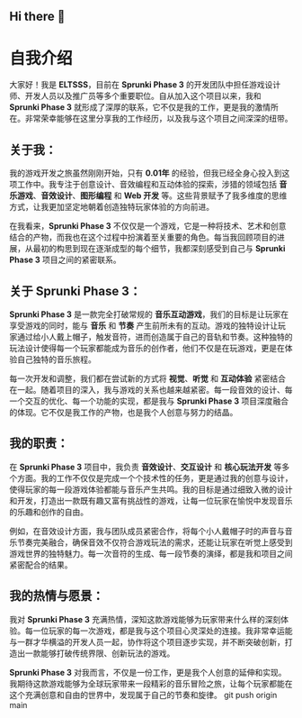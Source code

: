 ## Hi there 👋

<!--
**ELTSSS/ELTSSS** is a ✨ _special_ ✨ repository because its `README.md` (this file) appears on your GitHub profile.

Here are some ideas to get you started:

- 🔭 I’m currently working on ...
- 🌱 I’m currently learning ...
- 👯 I’m looking to collaborate on ...
- 🤔 I’m looking for help with ...
- 💬 Ask me about ...
- 📫 How to reach me: ...
- 😄 Pronouns: ...
- ⚡ Fun fact: ...
-->
# 自我介绍

大家好！我是 **ELTSSS**，目前在 **Sprunki Phase 3** 的开发团队中担任游戏设计师、开发人员以及推广员等多个重要职位。自从加入这个项目以来，我和 **Sprunki Phase 3** 就形成了深厚的联系，它不仅是我的工作，更是我的激情所在。非常荣幸能够在这里分享我的工作经历，以及我与这个项目之间深深的纽带。

## 关于我：
我的游戏开发之旅虽然刚刚开始，只有 **0.01年** 的经验，但我已经全身心投入到这项工作中。我专注于创意设计、音效编程和互动体验的探索，涉猎的领域包括 **音乐游戏**、**音效设计**、**图形编程** 和 **Web 开发** 等。这些背景赋予了我多维度的思维方式，让我更加坚定地朝着创造独特玩家体验的方向前进。

在我看来，**Sprunki Phase 3** 不仅仅是一个游戏，它是一种将技术、艺术和创意结合的产物，而我也在这个过程中扮演着至关重要的角色。每当我回顾项目的进展，从最初的构思到现在逐渐成型的每个细节，我都深刻感受到自己与 **Sprunki Phase 3** 项目之间的紧密联系。

## 关于 Sprunki Phase 3：
**Sprunki Phase 3** 是一款完全打破常规的 **音乐互动游戏**，我们的目标是让玩家在享受游戏的同时，能与 **音乐** 和 **节奏** 产生前所未有的互动。游戏的独特设计让玩家通过给小人戴上帽子，触发音符，进而创造属于自己的音轨和节奏。这种独特的玩法设计使得每一个玩家都能成为音乐的创作者，他们不仅是在玩游戏，更是在体验自己独特的音乐旅程。

每一次开发和调整，我们都在尝试新的方式将 **视觉**、**听觉** 和 **互动体验** 紧密结合在一起。随着项目的深入，我与游戏的关系也越来越紧密。每一段音效的设计、每一个交互的优化、每一个功能的实现，都是我与 **Sprunki Phase 3** 项目深度融合的体现。它不仅是我工作的产物，也是我个人创意与努力的结晶。

## 我的职责：
在 **Sprunki Phase 3** 项目中，我负责 **音效设计**、**交互设计** 和 **核心玩法开发** 等多个方面。我的工作不仅仅是完成一个个技术性的任务，更是通过我的创意与设计，使得玩家的每一段游戏体验都能与音乐产生共鸣。我的目标是通过细致入微的设计和开发，打造出一款既有趣又富有挑战性的游戏，让每一位玩家在愉悦中发现音乐的乐趣和创作的自由。

例如，在音效设计方面，我与团队成员紧密合作，将每个小人戴帽子时的声音与音乐节奏完美融合，确保音效不仅符合游戏玩法的需求，还能让玩家在听觉上感受到游戏世界的独特魅力。每一次音符的生成、每一段节奏的演绎，都是我和项目之间紧密配合的结果。

## 我的热情与愿景：
我对 **Sprunki Phase 3** 充满热情，深知这款游戏能够为玩家带来什么样的深刻体验。每一位玩家的每一次游戏，都是我与这个项目心灵深处的连接。我非常幸运能与一群才华横溢的开发人员一起，协作将这个项目逐步实现，并不断突破创新，打造出一款能够打破传统界限、创新玩法的游戏。

**Sprunki Phase 3** 对我而言，不仅是一份工作，更是我个人创意的延伸和实现。我期待这款游戏能够为全球玩家带来一段精彩的音乐冒险之旅，让每个玩家都能在这个充满创意和自由的世界中，发现属于自己的节奏和旋律。
git push origin main

